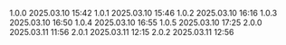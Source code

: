 1.0.0 2025.03.10 15:42
1.0.1 2025.03.10 15:46
1.0.2 2025.03.10 16:16
1.0.3 2025.03.10 16:50
1.0.4 2025.03.10 16:55
1.0.5 2025.03.10 17:25
2.0.0 2025.03.11 11:56
2.0.1 2025.03.11 12:15
2.0.2 2025.03.11 12:56